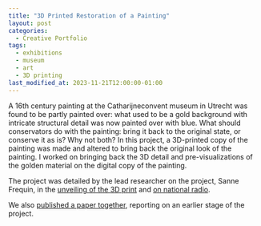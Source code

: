 ```yaml
---
title: "3D Printed Restoration of a Painting"
layout: post
categories:
  - Creative Portfolio
tags:
  - exhibitions
  - museum
  - art
  - 3D printing
last_modified_at: 2023-11-21T12:00:00-01:00
---
```

A 16th century painting at the Catharijneconvent museum in Utrecht was found to be partly painted over: what used to be a gold background with intricate structural detail was now painted over with blue. What should conservators do with the painting: bring it back to the original state, or conserve it as is? Why not both? In this project, a 3D-printed copy of the painting was made and altered to bring back the original look of the painting. I worked on bringing back the 3D detail and pre-visualizations of the golden material on the digital copy of the painting.

The project was detailed by the lead researcher on the project, Sanne Frequin, in the [unveiling of the 3D print](https://www.uu.nl/staff/SFrequin/Extra2) and [on national radio](https://www.nporadio1.nl/fragmenten/spraakmakers/e8fd8081-3002-4e5c-bbe9-21294a4b47bc/2023-11-21-in-hoeverre-kan-je-kunstwerken-terugbrengen-in-de-originele-staat).

We also [published a paper together](https://rubenwiersma.nl/publications/2023/02/21/The-Case-of-the-Golden-Background.html), reporting on an earlier stage of the project.
